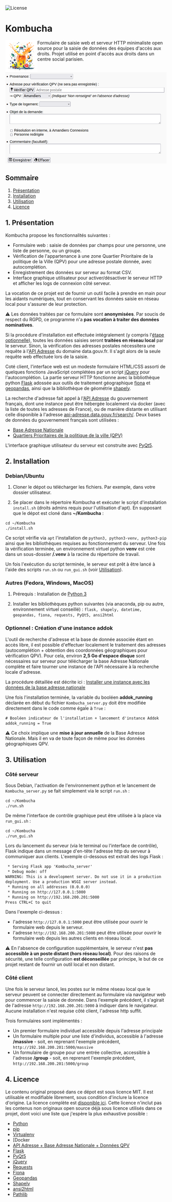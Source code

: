 ![License](https://img.shields.io/github/license/Luz-V/Kombucha)

<h1>Kombucha</h1>

<img align="left" width="100" height="100" src="https://github.com/Luz-V/Kombucha/blob/main/static/icon4.png"> 

Formulaire de saisie web et serveur HTTP minimaliste open source pour la saisie de données des équipes d'accès aux droits. Projet utilisé en point d'accès aux droits dans un centre social parisien.

![Exemple de formulaire](/static/example.png)

## Sommaire

1. [Présentation](#1-présentation)
2. [Installation](#2-installation)
3. [Utilisation](#3-utilisation)
4. [Licence](#4-licence)


## 1. Présentation
Kombucha propose les fonctionnalités suivantes :
- Formulaire web : saisie de données par champs pour une personne, une liste de personne, ou un groupe.
- Vérification de l'appartenance à une zone Quartier Prioritaire de la politique de la Ville (QPV) pour une adresse postale donnée, avec autocomplétion.
- Enregistrement des données sur serveur au format CSV.
- Interface graphique utilisateur pour activer/désactiver le serveur HTTP et afficher les logs de connexion côté serveur.

La vocation de ce projet est de fournir un outil facile à prendre en main pour les aidants numériques, tout en conservant les données saisie en réseau local pour s'assurer de leur protection. 

⚠️ Les données traitées par ce formulaire sont **anonymisées**. Par soucis de respect du RGPD, ce programme n'a **pas vocation à traiter des données nominatives**.

Si la procédure d'installation est effectuée intégralement (y compris l'[étape optionnelle](#optionnel--création-dune-instance-addock)), toutes les données saisies seront **traitées en réseau local** par le serveur. Sinon, la vérification des adresses postales nécessitera une requête à l'[API Adresse](https://adresse.data.gouv.fr/api-doc/adresse) du domaine data.gouv.fr. Il s'agit alors de la seule requête web effectuée lors de la saisie.

Coté client, l'interface web est un modeste formulaire HTML/CSS assorti de quelques fonctions JavaScript complétées par un script [jQuery](https://jquery.com/license/) pour l'autocomplétion. 
La partie serveur HTTP fonctionne avec la bibliothèque python [Flask](https://flask.palletsprojects.com) adossée aux outils de traitement géographique [fiona](https://pypi.org/project/fiona/) et [geopandas](https://geopandas.org), ainsi que la bibliothèque de géométrie [shapely](https://pypi.org/project/shapely/).

La recherche d'adresse fait appel à l'[API Adresse](https://api-adresse.data.gouv.fr/search/) du gouvernement français, dont une instance peut être hébergée localement via docker (avec la liste de toutes les adresses de France), ou de manière distante en utilisant celle disponible à l'adresse [api-adresse.data.gouv.fr/search/](https://api-adresse.data.gouv.fr/search/). 
Deux bases de données du gouvernement français sont utilisées :
- [Base Adresse Nationale](https://adresse.data.gouv.fr/donnees-nationales)
- [Quartiers Prioritaires de la politique de la ville (QPV)](https://www.data.gouv.fr/fr/datasets/quartiers-prioritaires-de-la-politique-de-la-ville-qpv/)

 L'interface graphique utilisateur du serveur est construite avec [PyQt5](https://pypi.org/project/PyQt5/). 


## 2. Installation

### Debian/Ubuntu

1. Cloner le dépot ou télécharger les fichiers. Par exemple, dans votre dossier utilisateur.

2. Se placer dans le répertoire Kombucha et exécuter le script d'installation `install.sh` (droits admins requis pour l'utilisation d'apt). En supposant que le dépot est cloné dans **~/Kombucha** : 
```
cd ~/Kombucha
./install.sh
```

Ce script vérifie via `apt` l'installation de `python3, python3-venv, python3-pip` ainsi que les bibliothèques requises au fonctionnement du serveur. Une fois la vérification terminée, un environnement virtuel python **venv** est crée dans un sous-dossier **/.venv** à la racine du répertoire de travail. 

Un fois l'exécution du script terminée, le serveur est prêt à être lancé à l'aide des scripts `run.sh` ou `run_gui.sh` (voir [Utilisation](#3-utilisation)).

### Autres (Fedora, Windows, MacOS)

1. Prérequis : Installation de [Python 3](https://www.python.org/downloads/)

2. Installer les bibliothèques python suivantes (via anaconda, pip ou autre, environnement virtuel conseillé) : `flask, shapely, datetime, geopandas, fiona, requests, PyQt5, ansi2html`


### Optionnel : Création d'une instance addok

L'outil de recherche d'adresse et la base de donnée associée étant en accès libre, il est possible d'effectuer localement le traitement des adresses (autocomplétion + obtention des coordonnées géographiques pour vérification QPV). Pour cela, environ **2,5 Go d'espace disque** sont nécessaires sur serveur pour télécharger la base Adresse Nationale complète et faire tourner une instance de l'API nécessaire à la recherche locale d'adresse.

La procédure détaillée est décrite ici : [Installer une instance avec les données de la base adresse nationale](https://github.com/BaseAdresseNationale/addok-docker#installer-une-instance-avec-les-donn%C3%A9es-de-la-base-adresse-nationale)

Une fois l'installation terminée, la variable du booléen **addok_running** déclarée en début du fichier `Kombucha_server.py` doit être modifiée directement dans le code comme égale à `True` :
```
# Booléen indicateur de l'installation + lancement d'instance Addok
addok_running = True
```

⚠️ Ce choix implique une **mise à jour annuelle** de la Base Adresse Nationale. Mais il en va de toute façon de même pour les données géographiques QPV.


## 3. Utilisation

### Côté serveur

Sous Debian, l'activation de l'environnement python et le lancement de `Kombucha_server.py` se fait simplement via le script `run.sh` :
```
cd ~/Kombucha
./run.sh
```

De même l'interface de contrôle graphique peut être utilisée à la place via `run_gui.sh` : 
```
cd ~/Kombucha
./run_gui.sh
```

Lors du lancement du serveur (via le terminal ou l'interface de contrôle), Flask indique dans un message d'en-tête l'adresse http du serveur à communiquer aux clients. L'exemple ci-dessous est extrait des logs Flask :
```
 * Serving Flask app 'Kombucha_server'
 * Debug mode: off
WARNING: This is a development server. Do not use it in a production deployment. Use a production WSGI server instead.
 * Running on all addresses (0.0.0.0)
 * Running on http://127.0.0.1:5000
 * Running on http://192.168.200.201:5000
Press CTRL+C to quit
```
Dans l'exemple ci-dessus : 
- l'adresse `http://127.0.0.1:5000` peut être utilisée pour ouvrir le formulaire web depuis le serveur.
- l'adresse `http://192.168.200.201:5000` peut être utilisée pour ouvrir le formulaire web depuis les autres clients en réseau local.

⚠️ En l'absence de configuration supplémentaire, le serveur n'est **pas accessible à un poste distant (hors réseau local)**. Pour des raisons de sécurité, une telle configuration **est déconseillée** par principe, le but de ce projet restant de fournir un outil local et non distant.

### Côté client

Une fois le serveur lancé, les postes sur le même réseau local que le serveur peuvent se connecter directement au formulaire via navigateur web pour commencer la saisie de donnée. Dans l'exemple précédent, il s'agirait de l'adresse `http://192.168.200.201:5000` à indiquer dans le navigateur. Aucune installation n'est requise côté client, l'adresse http suffit.

Trois formulaires sont implémentés :
- Un premier formulaire individuel accessible depuis l'adresse principale 
- Un formulaire multiple pour une liste d'individus, accessible à l'adresse **/massive** - soit, en reprenant l'exemple précédent, `http://192.168.200.201:5000/massive`
- Un formulaire de groupe pour une entrée collective, accessible à l'adresse **/group** - soit, en reprenant l'exemple précédent, `http://192.168.200.201:5000/group`

## 4. Licence

Le contenu original proposé dans ce dépot est sous licence MIT. Il est utilisable et modifiable librement, sous condition d'inclure la licence d'origine. La licence complète est [disponible ici](https://github.com/Luz-V/Kombucha/blob/main/LICENSE). Cette licence n'inclut pas les contenus non originaux open source déjà sous licence utilisés dans ce projet, dont voici une liste que j'espère la plus exhaustive possible :
- [Python](https://docs.python.org/3/license.html)
- [pip](https://github.com/pypa/pip/blob/main/LICENSE.txt)
- [Virtualenv](https://github.com/pypa/virtualenv/blob/main/LICENSE) 
- [Docker
- [API Adresse + Base Adresse Nationale + Données QPV](https://github.com/etalab/licence-ouverte/blob/master/LO.md)
- [Flask](https://flask.palletsprojects.com/en/2.3.x/license/)
- [PyQt5](https://doc.qt.io/qtforpython-6/licenses.html)
- [jQuery](https://jquery.com/license/)
- [Requests](https://requests.readthedocs.io/en/latest/)
- [Fiona](https://github.com/Toblerity/Fiona?tab=BSD-3-Clause-1-ov-file)
- [Geopandas](https://github.com/geopandas/geopandas/blob/main/LICENSE.txt)
- [Shapely](https://github.com/shapely/shapely/blob/main/LICENSE.txt)
- [ansi2html](https://github.com/pycontribs/ansi2html/blob/main/LICENSE)
- [Pathlib](https://github.com/chigopher/pathlib/blob/master/LICENSE)



